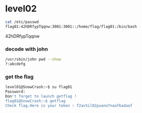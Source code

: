 # level02

```bash
cat /etc/passwd
flag01:42hDRfypTqqnw:3001:3001::/home/flag/flag01:/bin/bash
```

42hDRfypTqqnw

### decode with john
```bash
/usr/sbin/john pwd --show
?:abcdefg
```

### get the flag
```bash
level01@SnowCrash:~$ su flag01
Password: 
Don't forget to launch getflag !
flag01@SnowCrash:~$ getflag
Check flag.Here is your token : f2av5il02puano7naaf6adaaf
```